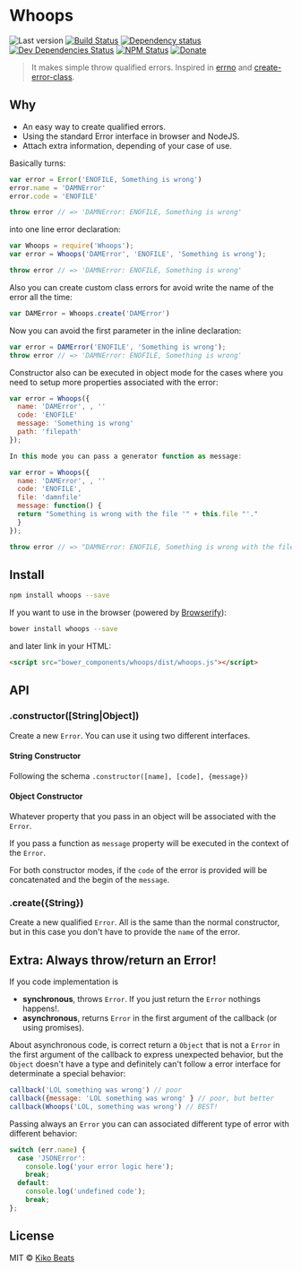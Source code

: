 # Whoops

![Last version](https://img.shields.io/github/tag/Kikobeats/whoops.svg?style=flat-square)
[![Build Status](http://img.shields.io/travis/Kikobeats/whoops/master.svg?style=flat-square)](https://travis-ci.org/Kikobeats/whoops)
[![Dependency status](http://img.shields.io/david/Kikobeats/whoops.svg?style=flat-square)](https://david-dm.org/Kikobeats/whoops)
[![Dev Dependencies Status](http://img.shields.io/david/dev/Kikobeats/whoops.svg?style=flat-square)](https://david-dm.org/Kikobeats/whoops#info=devDependencies)
[![NPM Status](http://img.shields.io/npm/dm/whoops.svg?style=flat-square)](https://www.npmjs.org/package/whoops)
[![Donate](https://img.shields.io/badge/donate-paypal-blue.svg?style=flat-square)](https://paypal.me/kikobeats)

> It makes simple throw qualified errors. Inspired in [errno](https://github.com/rvagg/node-errno) and [create-error-class](https://github.com/floatdrop/create-error-class).

## Why

- An easy way to create qualified errors.
- Using the standard Error interface in browser and NodeJS.
- Attach extra information, depending of your case of use.

Basically turns:

```js
var error = Error('ENOFILE, Something is wrong')
error.name = 'DAMNError'
error.code = 'ENOFILE'

throw error // => 'DAMNError: ENOFILE, Something is wrong'
```

into one line error declaration:

```js
var Whoops = require('Whoops');
var error = Whoops('DAMError', 'ENOFILE', 'Something is wrong');

throw error // => 'DAMNError: ENOFILE, Something is wrong'
```

Also you can create custom class errors for avoid write the name of the error
all the time:

```js
var DAMError = Whoops.create('DAMError')
```

Now you can avoid the first parameter in the inline declaration:

```js
var error = DAMError('ENOFILE', 'Something is wrong');
throw error // => 'DAMNError: ENOFILE, Something is wrong'
```

Constructor also can be executed in object mode for the cases where you need to
setup more properties associated with the error:

```js
var error = Whoops({
  name: 'DAMError', , ''
  code: 'ENOFILE'
  message: 'Something is wrong'
  path: 'filepath'
});

In this mode you can pass a generator function as message:

var error = Whoops({
  name: 'DAMError', , ''
  code: 'ENOFILE',
  file: 'damnfile'
  message: function() {
  return "Something is wrong with the file '" + this.file "'."
  }
});

throw error // => "DAMNError: ENOFILE, Something is wrong with the file 'damnfile'"
```

## Install

```bash
npm install whoops --save
```

If you want to use in the browser (powered by [Browserify](http://browserify.org/)):

```bash
bower install whoops --save
```

and later link in your HTML:

```html
<script src="bower_components/whoops/dist/whoops.js"></script>
```

## API

### .constructor([String|Object])

Create a new `Error`. You can use it using two different interfaces.

#### String Constructor

Following the schema `.constructor([name], [code], {message})`

#### Object Constructor

Whatever property that you pass in an object will be associated with the `Error`.

If you pass a function as `message` property will be executed in the context
of the `Error`.

For both constructor modes, if the `code` of the error is provided will be
concatenated and the begin of the `message`.

### .create({String})

Create a new qualified `Error`. All is the same than the normal constructor,
but in this case you don't have to provide the `name` of the error.

## Extra: Always throw/return an Error!

If you code implementation is

- **synchronous**, throws `Error`. If you just return the `Error` nothings happens!.
- **asynchronous**, returns `Error` in the first argument of the callback (or using promises).

About asynchronous code, is correct return a `Object` that is not a `Error` in the first argument of the callback to express unexpected behavior, but the `Object` doesn't have a type and definitely can't  follow a error interface for determinate a special behavior:

```js
callback('LOL something was wrong') // poor
callback({message: 'LOL something was wrong' } // poor, but better
callback(Whoops('LOL, something was wrong') // BEST!
```

Passing always an `Error` you can can associated different type of error with different behavior:

```js
switch (err.name) {
  case 'JSONError':
    console.log('your error logic here');
    break;
  default:
    console.log('undefined code');
    break;
};
```

## License

MIT © [Kiko Beats](http://www.kikobeats.com)
